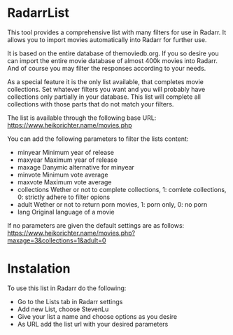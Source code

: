 # RadarrList

This tool provides a comprehensive list with many filters for use in Radarr. It allows you to import movies automatically into Radarr for further use.

It is based on the entire database of themoviedb.org. If you so desire you can import the entire movie database of almost 400k movies into Radarr. And of course you may filter the responses according to your needs.

As a special feature it is the only list available, that completes movie collections. Set whatever filters you want and you will probably have collections only partially in your database. This list will complete all collections with those parts that do not match your filters.

The list is available through the following base URL:
https://www.heikorichter.name/movies.php

You can add the following parameters to filter the lists content:
- minyear      Minimum year of release
- maxyear      Maximum year of release
- maxage       Danymic alternative for minyear
- minvote      Minimum vote average
- maxvote      Maximum vote average
- collections  Wether or not to complete collections, 1: comlete collections, 0: strictly adhere to filter opions
- adult        Wether or not to return porn movies, 1: porn only, 0: no porn
- lang         Original language of a movie

If no parameters are given the default settings are as follows:
https://www.heikorichter.name/movies.php?maxage=3&collections=1&adult=0

# Instalation

To use this list in Radarr do the following:
- Go to the Lists tab in Radarr settings
- Add new List, choose StevenLu
- Give your list a name and choose options as you desire
- As URL add the list url with your desired parameters
